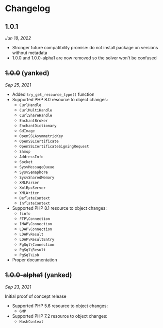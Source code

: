 # Changelog

## 1.0.1

*Jun 18, 2022*

* Stronger future compatibility promise: do not install package on versions without metadata
* 1.0.0 and 1.0.0-alpha1 are now removed so the solver won't be confused

## ~~1.0.0~~ (yanked)

*Sep 25, 2021*

* Added ``try_get_resource_type()`` function
* Supported PHP 8.0 resource to object changes:
  * `CurlHandle`
  * `CurlMultiHandle`
  * `CurlShareHandle`
  * `EnchantBroker`
  * `EnchantDictionary`
  * `GdImage`
  * `OpenSSLAsymmetricKey`
  * `OpenSSLCertificate`
  * `OpenSSLCertificateSigningRequest`
  * `Shmop`
  * `AddressInfo`
  * `Socket`
  * `SysvMessageQueue`
  * `SysvSemaphore`
  * `SysvSharedMemory`
  * `XMLParser`
  * `XmlRpcServer`
  * `XMLWriter`
  * `DeflateContext`
  * `InflateContext`
* Supported PHP 8.1 resource to object changes:
  * `finfo`
  * `FTP\Connection`
  * `IMAP\Connection`
  * `LDAP\Connection`
  * `LDAP\Result`
  * `LDAP\ResultEntry`
  * `PgSql\Connection`
  * `PgSql\Result`
  * `PgSql\Lob`
* Proper documentation

## ~~1.0.0-alpha1~~ (yanked)

*Sep 23, 2021*

Initial proof of concept release

* Supported PHP 5.6 resource to object changes:
  * `GMP`
* Supported PHP 7.2 resource to object changes:
  * `HashContext`
